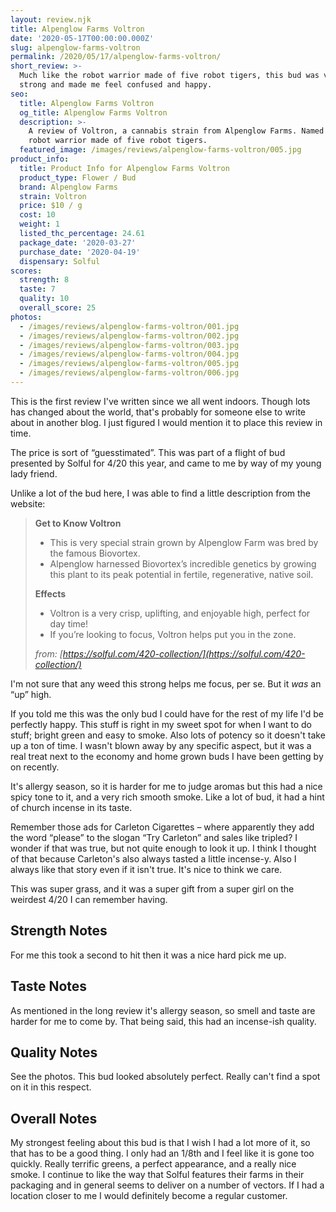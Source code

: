 ```yaml
---
layout: review.njk
title: Alpenglow Farms Voltron
date: '2020-05-17T00:00:00.000Z'
slug: alpenglow-farms-voltron
permalink: /2020/05/17/alpenglow-farms-voltron/
short_review: >-
  Much like the robot warrior made of five robot tigers, this bud was very
  strong and made me feel confused and happy.
seo:
  title: Alpenglow Farms Voltron
  og_title: Alpenglow Farms Voltron
  description: >-
    A review of Voltron, a cannabis strain from Alpenglow Farms. Named after a
    robot warrior made of five robot tigers.
  featured_image: /images/reviews/alpenglow-farms-voltron/005.jpg
product_info:
  title: Product Info for Alpenglow Farms Voltron
  product_type: Flower / Bud
  brand: Alpenglow Farms
  strain: Voltron
  price: $10 / g
  cost: 10
  weight: 1
  listed_thc_percentage: 24.61
  package_date: '2020-03-27'
  purchase_date: '2020-04-19'
  dispensary: Solful
scores:
  strength: 8
  taste: 7
  quality: 10
  overall_score: 25
photos:
  - /images/reviews/alpenglow-farms-voltron/001.jpg
  - /images/reviews/alpenglow-farms-voltron/002.jpg
  - /images/reviews/alpenglow-farms-voltron/003.jpg
  - /images/reviews/alpenglow-farms-voltron/004.jpg
  - /images/reviews/alpenglow-farms-voltron/005.jpg
  - /images/reviews/alpenglow-farms-voltron/006.jpg
---
```


This is the first review I've written since we all went indoors. Though lots has changed about the world, that's probably for someone else to write about in another blog. I just figured I would mention it to place this review in time.

The price is sort of “guesstimated”. This was part of a flight of bud presented by Solful for 4/20 this year, and came to me by way of my young lady friend.

Unlike a lot of the bud here, I was able to find a little description from the website:

> **Get to Know Voltron**
> 
> *   This is very special strain grown by Alpenglow Farm was bred by the famous Biovortex.
> *   Alpenglow harnessed Biovortex’s incredible genetics by growing this plant to its peak potential in fertile, regenerative, native soil.
> 
> **Effects**
> 
> *   Voltron is a very crisp, uplifting, and enjoyable high, perfect for day time!
> *   If you’re looking to focus, Voltron helps put you in the zone.
> 
> _from: [https://solful.com/420-collection/](https://solful.com/420-collection/)_

I'm not sure that any weed this strong helps me focus, per se. But it _was_ an “up” high.

If you told me this was the only bud I could have for the rest of my life I'd be perfectly happy. This stuff is right in my sweet spot for when I want to do stuff; bright green and easy to smoke. Also lots of potency so it doesn't take up a ton of time. I wasn't blown away by any specific aspect, but it was a real treat next to the economy and home grown buds I have been getting by on recently.

It's allergy season, so it is harder for me to judge aromas but this had a nice spicy tone to it, and a very rich smooth smoke. Like a lot of bud, it had a hint of church incense in its taste.

Remember those ads for Carleton Cigarettes – where apparently they add the word “please” to the slogan “Try Carleton” and sales like tripled? I wonder if that was true, but not quite enough to look it up. I think I thought of that because Carleton's also always tasted a little incense-y. Also I always like that story even if it isn't true. It's nice to think we care.

This was super grass, and it was a super gift from a super girl on the weirdest 4/20 I can remember having.

## Strength Notes

For me this took a second to hit then it was a nice hard pick me up.

## Taste Notes

As mentioned in the long review it's allergy season, so smell and taste are harder for me to come by. That being said, this had an incense-ish quality.

## Quality Notes

See the photos. This bud looked absolutely perfect. Really can't find a spot on it in this respect.

## Overall Notes

My strongest feeling about this bud is that I wish I had a lot more of it, so that has to be a good thing. I only had an 1/8th and I feel like it is gone too quickly. Really terrific greens, a perfect appearance, and a really nice smoke. I continue to like the way that Solful features their farms in their packaging and in general seems to deliver on a number of vectors. If I had a location closer to me I would definitely become a regular customer.
